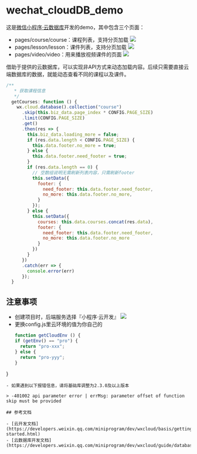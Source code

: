 # wechat_cloudDB_demo

这是[微信小程序·云数据库](https://developers.weixin.qq.com/miniprogram/dev/wxcloud/guide/database.html)开发的demo，其中包含三个页面：

- pages/course/course：课程列表，支持分页加载
  ![](http://img.iaquam.com/image/png/wechat_cloudDB_demo_course.PNG)
- pages/lesson/lesson：课件列表，支持分页加载
  ![](http://img.iaquam.com/image/png/wechat_cloudDB_demo_lesson.PNG)
- pages/video/video：用来播放视频课件的页面
  ![](http://img.iaquam.com/image/png/wechat_cloudDB_demo_player.PNG)

借助于提供的云数据库，可以实现非API方式来动态加载内容。后续只需要直接云端数据库的数据，就能动态查看不同的课程以及课件。
~~~Javascript
/**
   * 获取课程信息
   */
  getCourses: function () {
    wx.cloud.database().collection("course")
      .skip(this.biz_data.page_index * CONFIG.PAGE_SIZE)
      .limit(CONFIG.PAGE_SIZE)
      .get()
      .then(res => {
        this.biz_data.loading_more = false;
        if (res.data.length < CONFIG.PAGE_SIZE) {
          this.data.footer.no_more = true;
        } else {
          this.data.footer.need_footer = true;
        }
        if (res.data.length == 0) {
          // 空数组说明无需刷新列表内容，只需刷新footer
          this.setData({
            footer: {
              need_footer: this.data.footer.need_footer,
              no_more: this.data.footer.no_more,
            }
          });
        } else {
          this.setData({
            courses: this.data.courses.concat(res.data),
            footer: {
              need_footer: this.data.footer.need_footer,
              no_more: this.data.footer.no_more
            }
          })
        }
      })
      .catch(err => {
        console.error(err)
      });
  }
~~~

## 注意事项

- 创建项目时，后端服务选择『小程序·云开发』
  ![](http://img.iaquam.com/image/png/wechat_cloudDB_demo_create.png)
- 更换config.js里云环境的值为你自己的
  ~~~Javascript
  function getCloudEnv () {
  if (getEnv() == "pro") {
    return "pro-xxx";
  } else {
    return "pro-yyy";
  }
}
  ~~~
- 如果遇到以下报错信息，请将基础库调整为2.3.0及以上版本

  > -401002 api parameter error | errMsg: parameter offset of function skip must be provided

## 参考文档

- [云开发文档](https://developers.weixin.qq.com/miniprogram/dev/wxcloud/basis/getting-started.html)
- [云数据库开发文档](https://developers.weixin.qq.com/miniprogram/dev/wxcloud/guide/database.html)